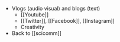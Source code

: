 - Vlogs (audio visual) and blogs (text)
	- [[Youtube]]
	- [[Twitter]], [[Facebook]], [[Instagram]]
	- Creativity
- Back to [[scicomm]]